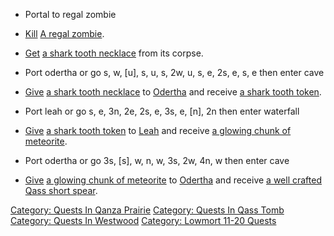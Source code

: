 -   Portal to regal zombie

<!-- -->

-   [Kill](Kill.md "wikilink") [A regal
    zombie](Regal_Zombie.md "wikilink").

<!-- -->

-   [Get](Get.md "wikilink") [a shark tooth
    necklace](Shark_Tooth_Necklace.md "wikilink") from its corpse.

<!-- -->

-   Port odertha or go s, w, \[u\], s, u, s, 2w, u, s, e, 2s, e, s, e
    then enter cave

<!-- -->

-   [Give](Give.md "wikilink") [a shark tooth
    necklace](Shark_Tooth_Necklace.md "wikilink") to
    [Odertha](Odertha.md "wikilink") and receive [a shark tooth
    token](Shark_Tooth_Token.md "wikilink").

<!-- -->

-   Port leah or go s, e, 3n, 2e, 2s, e, 3s, e, \[n\], 2n then enter
    waterfall

<!-- -->

-   [Give](Give.md "wikilink") [a shark tooth
    token](Shark_Tooth_Token.md "wikilink") to
    [Leah](Leah.md "wikilink") and receive [a glowing chunk of
    meteorite](Glowing_Chunk_Of_Meteorite.md "wikilink").

<!-- -->

-   Port odertha or go 3s, \[s\], w, n, w, 3s, 2w, 4n, w then enter cave

<!-- -->

-   [Give](Give.md "wikilink") [a glowing chunk of
    meteorite](Glowing_Chunk_Of_Meteorite.md "wikilink") to
    [Odertha](Odertha.md "wikilink") and receive [a well crafted Qass
    short spear](Well_Crafted_Qass_Short_Spear.md "wikilink").

[Category: Quests In Qanza
Prairie](Category:_Quests_In_Qanza_Prairie "wikilink") [Category: Quests
In Qass Tomb](Category:_Quests_In_Qass_Tomb "wikilink") [Category:
Quests In Westwood](Category:_Quests_In_Westwood "wikilink") [Category:
Lowmort 11-20 Quests](Category:_Lowmort_11-20_Quests "wikilink")
